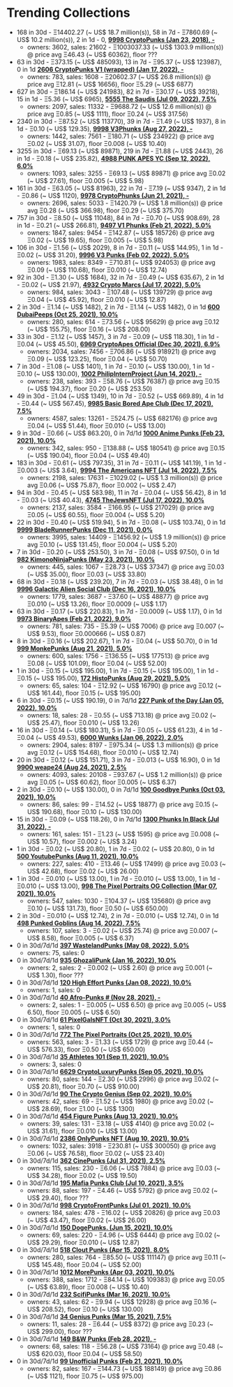 # Trending Collections

-  168 in 30d - Ξ14402.27 (~ US$ 18.7 million(s)), 58 in 7d - Ξ7860.69 (~ US$ 10.2 million(s)), 2 in 1d - 0, **[9998 CryptoPunks (Jan 23, 2018), -](https://opensea.io/collection/cryptopunks)**
   - owners: 3602,   sales:  21602   -  Ξ1003037.33 (~ US$ 1303.9 million(s)) @    price avg Ξ46.43 (~ US$ 60362),   floor ???
-  63 in 30d - Ξ373.15 (~ US$ 485093), 13 in 7d - Ξ95.37 (~ US$ 123987), 0 in 1d  **[2606 CryptoPunks V1 (wrapped) (Jan 17, 2022), -](https://opensea.io/collection/official-v1-punks)**
   - owners: 783,   sales:  1608   -  Ξ20602.37 (~ US$ 26.8 million(s)) @    price avg Ξ12.81 (~ US$ 16656),   floor Ξ5.29 (~ US$ 6877)
-  627 in 30d - Ξ186.14 (~ US$ 241983), 82 in 7d - Ξ30.17 (~ US$ 39218), 15 in 1d - Ξ5.36 (~ US$ 6965), **[5555 The Saudis (Jul 09, 2022), 7.5%](https://opensea.io/collection/thesaudis)**
   - owners: 2097,   sales:  11332   -  Ξ9688.72 (~ US$ 12.6 million(s)) @    price avg Ξ0.85 (~ US$ 1111),   floor Ξ0.24 (~ US$ 317.56)
-  2340 in 30d - Ξ87.52 (~ US$ 113770), 39 in 7d - Ξ1.49 (~ US$ 1937), 8 in 1d - Ξ0.10 (~ US$ 129.35), **[9998 V3Phunks (Aug 27, 2022), -](https://opensea.io/collection/v3phunks)**
   - owners: 1442,   sales:  7561   -  Ξ180.71 (~ US$ 234922) @    price avg Ξ0.02 (~ US$ 31.07),   floor Ξ0.008 (~ US$ 10.40)
-  3255 in 30d - Ξ69.13 (~ US$ 89871), 219 in 7d - Ξ1.88 (~ US$ 2443), 26 in 1d - Ξ0.18 (~ US$ 235.82), **[4988 PUNK APES YC (Sep 12, 2022), 6.0%](https://opensea.io/collection/punk-ape-yacht-club-v2)**
   - owners: 1093,   sales:  3255   -  Ξ69.13 (~ US$ 89871) @    price avg Ξ0.02 (~ US$ 27.61),   floor Ξ0.005 (~ US$ 5.98)
-  161 in 30d - Ξ63.05 (~ US$ 81963), 22 in 7d - Ξ7.19 (~ US$ 9347), 2 in 1d - Ξ0.86 (~ US$ 1120), **[9978 CryptoPhunks (Jun 21, 2021), -](https://opensea.io/collection/crypto-phunks)**
   - owners: 2696,   sales:  5033   -  Ξ1420.79 (~ US$ 1.8 million(s)) @    price avg Ξ0.28 (~ US$ 366.98),   floor Ξ0.29 (~ US$ 375.70)
-  757 in 30d - Ξ8.50 (~ US$ 11048), 84 in 7d - Ξ0.70 (~ US$ 908.69), 28 in 1d - Ξ0.21 (~ US$ 266.81), **[9497 V1 Phunks (Feb 21, 2022), 5.0%](https://opensea.io/collection/v1-phunks)**
   - owners: 1847,   sales:  9454   -  Ξ142.87 (~ US$ 185726) @    price avg Ξ0.02 (~ US$ 19.65),   floor Ξ0.005 (~ US$ 5.98)
-  106 in 30d - Ξ1.56 (~ US$ 2029), 8 in 7d - Ξ0.11 (~ US$ 144.95), 1 in 1d - Ξ0.02 (~ US$ 31.20), **[9996 V3 Punks (Feb 02, 2022), 5.0%](https://opensea.io/collection/v3-cryptopunks)**
   - owners: 1983,   sales:  8349   -  Ξ710.81 (~ US$ 924053) @    price avg Ξ0.09 (~ US$ 110.68),   floor Ξ0.010 (~ US$ 12.74)
-  92 in 30d - Ξ1.30 (~ US$ 1684), 32 in 7d - Ξ0.49 (~ US$ 635.67), 2 in 1d - Ξ0.02 (~ US$ 21.97), **[4932 Crypto Marcs (Jul 17, 2022), 5.0%](https://opensea.io/collection/crypto-marcs)**
   - owners: 984,   sales:  3043   -  Ξ107.48 (~ US$ 139729) @    price avg Ξ0.04 (~ US$ 45.92),   floor Ξ0.010 (~ US$ 12.87)
-  2 in 30d - Ξ1.14 (~ US$ 1482), 2 in 7d - Ξ1.14 (~ US$ 1482), 0 in 1d  **[600 DubaiPeeps (Oct 25, 2021), 10.0%](https://opensea.io/collection/dubaipeeps)**
   - owners: 280,   sales:  614   -  Ξ73.56 (~ US$ 95629) @    price avg Ξ0.12 (~ US$ 155.75),   floor Ξ0.16 (~ US$ 208.00)
-  33 in 30d - Ξ1.12 (~ US$ 1457), 3 in 7d - Ξ0.09 (~ US$ 118.30), 1 in 1d - Ξ0.04 (~ US$ 45.50), **[6969 CryptoApes Official (Dec 30, 2021), 6.9%](https://opensea.io/collection/cryptoapes-official)**
   - owners: 2034,   sales:  7456   -  Ξ706.86 (~ US$ 918921) @    price avg Ξ0.09 (~ US$ 123.25),   floor Ξ0.04 (~ US$ 50.70)
-  7 in 30d - Ξ1.08 (~ US$ 1401), 1 in 7d - Ξ0.10 (~ US$ 130.00), 1 in 1d - Ξ0.10 (~ US$ 130.00), **[1002 PhilipInternProject (Jun 14, 2021), -](https://opensea.io/collection/philipinternproject)**
   - owners: 238,   sales:  393   -  Ξ58.76 (~ US$ 76387) @    price avg Ξ0.15 (~ US$ 194.37),   floor Ξ0.20 (~ US$ 253.50)
-  49 in 30d - Ξ1.04 (~ US$ 1349), 10 in 7d - Ξ0.52 (~ US$ 669.89), 4 in 1d - Ξ0.44 (~ US$ 567.45), **[9985 Basic Bored Ape Club (Dec 17, 2021), 7.5%](https://opensea.io/collection/basicboredapeclub)**
   - owners: 4587,   sales:  13261   -  Ξ524.75 (~ US$ 682176) @    price avg Ξ0.04 (~ US$ 51.44),   floor Ξ0.010 (~ US$ 13.00)
-  9 in 30d - Ξ0.66 (~ US$ 863.20), 0 in 7d/1d  **[1000 Anime Punks (Feb 23, 2021), 10.0%](https://opensea.io/collection/anime-punks)**
   - owners: 342,   sales:  950   -  Ξ138.88 (~ US$ 180541) @    price avg Ξ0.15 (~ US$ 190.04),   floor Ξ0.04 (~ US$ 49.40)
-  183 in 30d - Ξ0.61 (~ US$ 797.35), 31 in 7d - Ξ0.11 (~ US$ 141.19), 1 in 1d - Ξ0.003 (~ US$ 3.64), **[9994 The Americans NFT (Jul 14, 2022), 7.5%](https://opensea.io/collection/the-americans-nft)**
   - owners: 2198,   sales:  17631   -  Ξ1029.02 (~ US$ 1.3 million(s)) @    price avg Ξ0.06 (~ US$ 75.87),   floor Ξ0.002 (~ US$ 2.47)
-  94 in 30d - Ξ0.45 (~ US$ 583.98), 11 in 7d - Ξ0.04 (~ US$ 56.42), 8 in 1d - Ξ0.03 (~ US$ 40.43), **[4745 TheJewsNFT (Jul 17, 2022), 10.0%](https://opensea.io/collection/thejews-nft)**
   - owners: 2137,   sales:  3584   -  Ξ166.95 (~ US$ 217029) @    price avg Ξ0.05 (~ US$ 60.55),   floor Ξ0.004 (~ US$ 5.20)
-  22 in 30d - Ξ0.40 (~ US$ 519.94), 5 in 7d - Ξ0.08 (~ US$ 103.74), 0 in 1d  **[9999 BladeRunnerPunks (Dec 11, 2021), 0.0%](https://opensea.io/collection/bladerunner-punks)**
   - owners: 3995,   sales:  14409   -  Ξ1456.92 (~ US$ 1.9 million(s)) @    price avg Ξ0.10 (~ US$ 131.45),   floor Ξ0.004 (~ US$ 5.20)
-  7 in 30d - Ξ0.20 (~ US$ 253.50), 3 in 7d - Ξ0.08 (~ US$ 97.50), 0 in 1d  **[982 KimonoNinjaPunks (May 23, 2021), 10.0%](https://opensea.io/collection/kimono-punks)**
   - owners: 445,   sales:  1067   -  Ξ28.73 (~ US$ 37347) @    price avg Ξ0.03 (~ US$ 35.00),   floor Ξ0.03 (~ US$ 33.80)
-  68 in 30d - Ξ0.18 (~ US$ 239.20), 7 in 7d - Ξ0.03 (~ US$ 38.48), 0 in 1d  **[9996 Galactic Alien Social Club (Dec 16, 2021), 10.0%](https://opensea.io/collection/galacticaliensocialclub)**
   - owners: 1779,   sales:  3687   -  Ξ37.60 (~ US$ 48877) @    price avg Ξ0.010 (~ US$ 13.26),   floor Ξ0.0009 (~ US$ 1.17)
-  63 in 30d - Ξ0.17 (~ US$ 220.83), 1 in 7d - Ξ0.0009 (~ US$ 1.17), 0 in 1d  **[9973 BinaryApes (Feb 21, 2022), 9.0%](https://opensea.io/collection/binaryapes)**
   - owners: 781,   sales:  735   -  Ξ5.39 (~ US$ 7006) @    price avg Ξ0.007 (~ US$ 9.53),   floor Ξ0.000666 (~ US$ 0.87)
-  8 in 30d - Ξ0.16 (~ US$ 202.67), 1 in 7d - Ξ0.04 (~ US$ 50.70), 0 in 1d  **[999 MonkePunks (Aug 21, 2021), 5.0%](https://opensea.io/collection/monkepunks)**
   - owners: 600,   sales:  1756   -  Ξ136.55 (~ US$ 177513) @    price avg Ξ0.08 (~ US$ 101.09),   floor Ξ0.04 (~ US$ 52.00)
-  1 in 30d - Ξ0.15 (~ US$ 195.00), 1 in 7d - Ξ0.15 (~ US$ 195.00), 1 in 1d - Ξ0.15 (~ US$ 195.00), **[172 HistoPunks (Aug 29, 2021), 5.0%](https://opensea.io/collection/histopunks)**
   - owners: 65,   sales:  104   -  Ξ12.92 (~ US$ 16790) @    price avg Ξ0.12 (~ US$ 161.44),   floor Ξ0.15 (~ US$ 195.00)
-  6 in 30d - Ξ0.15 (~ US$ 190.19), 0 in 7d/1d  **[227 Punk of the Day (Jan 05, 2022), 10.0%](https://opensea.io/collection/punkoftheday)**
   - owners: 18,   sales:  28   -  Ξ0.55 (~ US$ 713.18) @    price avg Ξ0.02 (~ US$ 25.47),   floor Ξ0.010 (~ US$ 13.26)
-  16 in 30d - Ξ0.14 (~ US$ 180.31), 5 in 7d - Ξ0.05 (~ US$ 61.23), 4 in 1d - Ξ0.04 (~ US$ 49.53), **[6000 Wunks (Jan 06, 2022), 2.0%](https://opensea.io/collection/wunks)**
   - owners: 2904,   sales:  8197   -  Ξ975.34 (~ US$ 1.3 million(s)) @    price avg Ξ0.12 (~ US$ 154.68),   floor Ξ0.010 (~ US$ 12.74)
-  20 in 30d - Ξ0.12 (~ US$ 151.71), 3 in 7d - Ξ0.013 (~ US$ 16.90), 0 in 1d  **[9900 weape24 (Aug 24, 2021), 2.5%](https://opensea.io/collection/weape24)**
   - owners: 4093,   sales:  20108   -  Ξ937.67 (~ US$ 1.2 million(s)) @    price avg Ξ0.05 (~ US$ 60.62),   floor Ξ0.005 (~ US$ 6.37)
-  2 in 30d - Ξ0.10 (~ US$ 130.00), 0 in 7d/1d  **[100 Goodbye Punks (Oct 03, 2021), 10.0%](https://opensea.io/collection/goodbye-punks)**
   - owners: 86,   sales:  99   -  Ξ14.52 (~ US$ 18877) @    price avg Ξ0.15 (~ US$ 190.68),   floor Ξ0.10 (~ US$ 130.00)
-  15 in 30d - Ξ0.09 (~ US$ 118.26), 0 in 7d/1d  **[1300 Phunks In Black (Jul 31, 2022), -](https://opensea.io/collection/phunksinblack)**
   - owners: 161,   sales:  151   -  Ξ1.23 (~ US$ 1595) @    price avg Ξ0.008 (~ US$ 10.57),   floor Ξ0.002 (~ US$ 3.24)
-  1 in 30d - Ξ0.02 (~ US$ 20.80), 1 in 7d - Ξ0.02 (~ US$ 20.80), 0 in 1d  **[500 YoutubePunks (Aug 11, 2021), 10.0%](https://opensea.io/collection/youtubepunks)**
   - owners: 227,   sales:  410   -  Ξ13.46 (~ US$ 17499) @    price avg Ξ0.03 (~ US$ 42.68),   floor Ξ0.02 (~ US$ 26.00)
-  1 in 30d - Ξ0.010 (~ US$ 13.00), 1 in 7d - Ξ0.010 (~ US$ 13.00), 1 in 1d - Ξ0.010 (~ US$ 13.00), **[998 The Pixel Portraits OG Collection (Mar 07, 2021), 10.0%](https://opensea.io/collection/the-pixel-portraits-og)**
   - owners: 547,   sales:  1030   -  Ξ104.37 (~ US$ 135680) @    price avg Ξ0.10 (~ US$ 131.73),   floor Ξ0.50 (~ US$ 650.00)
-  2 in 30d - Ξ0.010 (~ US$ 12.74), 2 in 7d - Ξ0.010 (~ US$ 12.74), 0 in 1d  **[498 Punked Goblins (Aug 14, 2022), 7.5%](https://opensea.io/collection/punked-goblins)**
   - owners: 107,   sales:  3   -  Ξ0.02 (~ US$ 25.74) @    price avg Ξ0.007 (~ US$ 8.58),   floor Ξ0.005 (~ US$ 6.37)
-  0 in 30d/7d/1d  **[397 WastelandPunks (May 08, 2022), 5.0%](https://opensea.io/collection/wastelandpunks)**
   - owners: 75,   sales: 0
-  0 in 30d/7d/1d  **[935 GhozaliPunk (Jan 16, 2022), 10.0%](https://opensea.io/collection/ghozalipunk)**
   - owners: 2,   sales:  2   -  Ξ0.002 (~ US$ 2.60) @    price avg Ξ0.001 (~ US$ 1.30),   floor ???
-  0 in 30d/7d/1d  **[120 High Effort Punks (Jan 08, 2022), 10.0%](https://opensea.io/collection/high-effort-punks)**
   - owners: 1,   sales: 0
-  0 in 30d/7d/1d  **[40 Afro-Punks # (Nov 28, 2021), -](https://opensea.io/collection/beautiful-female-punks)**
   - owners: 2,   sales:  1   -  Ξ0.005 (~ US$ 6.50) @    price avg Ξ0.005 (~ US$ 6.50),   floor Ξ0.005 (~ US$ 6.50)
-  0 in 30d/7d/1d  **[61 PixelGalsNFT (Oct 30, 2021), 3.0%](https://opensea.io/collection/pixel-gals)**
   - owners: 1,   sales: 0
-  0 in 30d/7d/1d  **[772 The Pixel Portraits (Oct 25, 2021), 10.0%](https://opensea.io/collection/the-pixel-portraits)**
   - owners: 563,   sales:  3   -  Ξ1.33 (~ US$ 1729) @    price avg Ξ0.44 (~ US$ 576.33),   floor Ξ0.50 (~ US$ 650.00)
-  0 in 30d/7d/1d  **[35 Athletes 101 (Sep 11, 2021), 10.0%](https://opensea.io/collection/athletes-101)**
   - owners: 3,   sales: 0
-  0 in 30d/7d/1d  **[6629 CryptoLuxuryPunks (Sep 05, 2021), 10.0%](https://opensea.io/collection/cryptoluxurypunks)**
   - owners: 80,   sales:  144   -  Ξ2.30 (~ US$ 2996) @    price avg Ξ0.02 (~ US$ 20.81),   floor Ξ0.70 (~ US$ 910.00)
-  0 in 30d/7d/1d  **[90 The Crypto Genius (Sep 02, 2021), 10.0%](https://opensea.io/collection/thecryptogenius)**
   - owners: 42,   sales:  69   -  Ξ1.52 (~ US$ 1980) @    price avg Ξ0.02 (~ US$ 28.69),   floor Ξ1.00 (~ US$ 1300)
-  0 in 30d/7d/1d  **[454 Figure Punks (Aug 13, 2021), 10.0%](https://opensea.io/collection/figurepunks)**
   - owners: 39,   sales:  131   -  Ξ3.18 (~ US$ 4140) @    price avg Ξ0.02 (~ US$ 31.61),   floor Ξ0.010 (~ US$ 13.00)
-  0 in 30d/7d/1d  **[2386 OnlyPunks NFT (Aug 10, 2021), 10.0%](https://opensea.io/collection/onlypunksnft)**
   - owners: 1032,   sales:  3918   -  Ξ230.81 (~ US$ 300050) @    price avg Ξ0.06 (~ US$ 76.58),   floor Ξ0.02 (~ US$ 23.40)
-  0 in 30d/7d/1d  **[362 CinePunks (Jul 31, 2021), 2.5%](https://opensea.io/collection/cinepunkss)**
   - owners: 115,   sales:  230   -  Ξ6.06 (~ US$ 7884) @    price avg Ξ0.03 (~ US$ 34.28),   floor Ξ0.02 (~ US$ 19.50)
-  0 in 30d/7d/1d  **[195 Mafia Punks Club (Jul 10, 2021), 3.5%](https://opensea.io/collection/mafia-punks-club)**
   - owners: 88,   sales:  197   -  Ξ4.46 (~ US$ 5792) @    price avg Ξ0.02 (~ US$ 29.40),   floor ???
-  0 in 30d/7d/1d  **[998 CryptoFrontPunks (Jul 01, 2021), 10.0%](https://opensea.io/collection/frontphunks)**
   - owners: 184,   sales:  478   -  Ξ16.02 (~ US$ 20826) @    price avg Ξ0.03 (~ US$ 43.47),   floor Ξ0.02 (~ US$ 26.00)
-  0 in 30d/7d/1d  **[150 DogePunks. (Jun 15, 2021), 10.0%](https://opensea.io/collection/dogepunks-collection)**
   - owners: 69,   sales:  220   -  Ξ4.96 (~ US$ 6444) @    price avg Ξ0.02 (~ US$ 29.29),   floor Ξ0.010 (~ US$ 12.87)
-  0 in 30d/7d/1d  **[518 Clout Punks (Apr 15, 2021), 8.0%](https://opensea.io/collection/clout-punks)**
   - owners: 280,   sales:  764   -  Ξ85.50 (~ US$ 111147) @    price avg Ξ0.11 (~ US$ 145.48),   floor Ξ0.04 (~ US$ 52.00)
-  0 in 30d/7d/1d  **[1012 MorePunks (Apr 03, 2021), 10.0%](https://opensea.io/collection/morepunks)**
   - owners: 388,   sales:  1712   -  Ξ84.14 (~ US$ 109383) @    price avg Ξ0.05 (~ US$ 63.89),   floor Ξ0.008 (~ US$ 10.40)
-  0 in 30d/7d/1d  **[232 ScifiPunks (Mar 16, 2021), 10.0%](https://opensea.io/collection/scifipunks)**
   - owners: 43,   sales:  62   -  Ξ9.94 (~ US$ 12928) @    price avg Ξ0.16 (~ US$ 208.52),   floor Ξ0.10 (~ US$ 130.00)
-  0 in 30d/7d/1d  **[34 Genius Punks (Mar 15, 2021), 7.5%](https://opensea.io/collection/genius-punks)**
   - owners: 11,   sales:  28   -  Ξ6.44 (~ US$ 8372) @    price avg Ξ0.23 (~ US$ 299.00),   floor ???
-  0 in 30d/7d/1d  **[149 B&W Punks (Feb 28, 2021), -](https://opensea.io/collection/bwpunks)**
   - owners: 68,   sales:  118   -  Ξ56.28 (~ US$ 73164) @    price avg Ξ0.48 (~ US$ 620.03),   floor Ξ0.04 (~ US$ 58.50)
-  0 in 30d/7d/1d  **[99 Unofficial Punks (Feb 21, 2021), 10.0%](https://opensea.io/collection/unofficialpunks)**
   - owners: 82,   sales:  167   -  Ξ144.73 (~ US$ 188149) @    price avg Ξ0.86 (~ US$ 1121),   floor Ξ0.75 (~ US$ 975.00)
